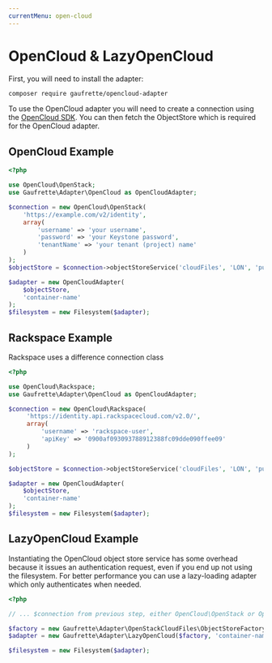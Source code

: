 ```yaml
---
currentMenu: open-cloud
---
```


# OpenCloud & LazyOpenCloud

First, you will need to install the adapter:
```bash
composer require gaufrette/opencloud-adapter
```

To use the OpenCloud adapter you will need to create a connection using the [OpenCloud SDK](https://github.com/rackspace/php-opencloud).
You can then fetch the ObjectStore which is required for the OpenCloud adapter.

## OpenCloud Example

```php
<?php

use OpenCloud\OpenStack;
use Gaufrette\Adapter\OpenCloud as OpenCloudAdapter;

$connection = new OpenCloud\OpenStack(
    'https://example.com/v2/identity',
    array(
        'username' => 'your username',
        'password' => 'your Keystone password',
        'tenantName' => 'your tenant (project) name'
    )
);
$objectStore = $connection->objectStoreService('cloudFiles', 'LON', 'publicURL');

$adapter = new OpenCloudAdapter(
    $objectStore,
    'container-name'
);
$filesystem = new Filesystem($adapter);
```

## Rackspace Example

Rackspace uses a difference connection class

```php
<?php

use OpenCloud\Rackspace;
use Gaufrette\Adapter\OpenCloud as OpenCloudAdapter;

$connection = new OpenCloud\Rackspace(
     'https://identity.api.rackspacecloud.com/v2.0/',
     array(
         'username' => 'rackspace-user',
         'apiKey' => '0900af093093788912388fc09dde090ffee09'
     )
);

$objectStore = $connection->objectStoreService('cloudFiles', 'LON', 'publicURL');

$adapter = new OpenCloudAdapter(
    $objectStore,
    'container-name'
);
$filesystem = new Filesystem($adapter);
```

## LazyOpenCloud Example

Instantiating the OpenCloud object store service has some overhead because it issues an authentication request,
even if you end up not using the filesystem. For better performance you can use a lazy-loading adapter which only authenticates when needed.

```php
<?php

// ... $connection from previous step, either OpenCloud\OpenStack or OpenCloud\Rackspace instance

$factory = new Gaufrette\Adapter\OpenStackCloudFiles\ObjectStoreFactory($connection);
$adapter = new Gaufrette\Adapter\LazyOpenCloud($factory, 'container-name');

$filesystem = new Filesystem($adapter);
```

